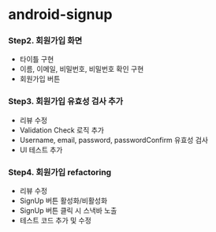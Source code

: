 # android-signup
### Step2. 회원가입 화면
- 타이틀 구현
- 이름, 이메일, 비밀번호, 비밀번호 확인 구현
- 회원가입 버튼


### Step3. 회원가입 유효성 검사 추가
- 리뷰 수정
- Validation Check 로직 추가
- Username, email, password, passwordConfirm 유효성 검사
- UI 테스트 추가


### Step4. 회원가입 refactoring
- 리뷰 수정
- SignUp 버튼 활성화/비활성화
- SignUp 버튼 클릭 시 스낵바 노출
- 테스트 코드 추가 및 수정